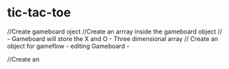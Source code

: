 # tic-tac-toe



//Create gameboard oject
//Create an arrray inside the gameboard object
//
    - Gameboard will store the X and O
    - Three dimensional array
// Create an object for gameflow
    - editing Gameboard
    - 

//Create an